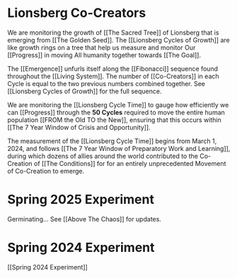 # Lionsberg Co-Creators

We are monitoring the growth of [[The Sacred Tree]] of Lionsberg that is emerging from [[The Golden Seed]]. The [[Lionsberg Cycles of Growth]] are like growth rings on a tree that help us measure and monitor Our [[Progress]] in moving All humanity together towards [[The Goal]]. 

The [[Emergence]] unfurls itself along the [[Fibonacci]] sequence found throughout the [[Living System]]. The number of [[Co-Creators]] in each Cycle is equal to the two previous numbers combined together. See [[Lionsberg Cycles of Growth]] for the full sequence. 

We are monitoring the [[Lionsberg Cycle Time]] to gauge how efficiently we can [[Progress]] through the **50 Cycles** required to move the entire human population [[FROM the Old TO the New]], ensuring that this occurs within [[The 7 Year Window of Crisis and Opportunity]]. 

The measurement of the [[Lionsberg Cycle Time]] begins from March 1, 2024, and follows [[The 7 Year Window of Preparatory Work and Learning]], during which dozens of allies around the world contributed to the Co-Creation of [[The Conditions]] for for an entirely unprecedented Movement of Co-Creation to emerge. 

# Spring 2025 Experiment

Germinating... 
See [[Above The Chaos]] for updates. 
# Spring 2024 Experiment

[[Spring 2024 Experiment]]  
